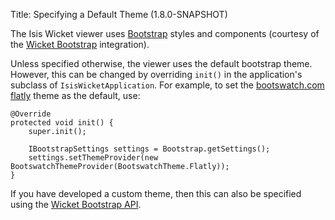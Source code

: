 Title: Specifying a Default Theme (1.8.0-SNAPSHOT)

The Isis Wicket viewer uses [Bootstrap](http://getbootstrap.com/) styles and components (courtesy of the 
[Wicket Bootstrap](https://github.com/l0rdn1kk0n/wicket-bootstrap) integration).

Unless specified otherwise, the viewer uses the default bootstrap theme.  However, this can be changed by overriding
 `init()` in the application's subclass of `IsisWicketApplication`.  For example, to set the [bootswatch.com flatly](http://bootswatch.com/flatly/) theme
 as the default, use:
  
    @Override
    protected void init() {
        super.init();

        IBootstrapSettings settings = Bootstrap.getSettings();
        settings.setThemeProvider(new BootswatchThemeProvider(BootswatchTheme.Flatly));
    }

If you have developed a custom theme, then this can also be specified using the [Wicket Bootstrap API](https://github.com/l0rdn1kk0n/wicket-bootstrap/wiki/Themes).
